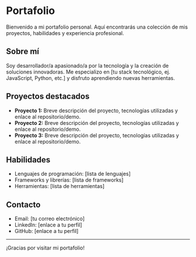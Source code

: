 # Portafolio

Bienvenido a mi portafolio personal. Aquí encontrarás una colección de mis proyectos, habilidades y experiencia profesional.

## Sobre mí

Soy desarrollador/a apasionado/a por la tecnología y la creación de soluciones innovadoras. Me especializo en [tu stack tecnológico, ej. JavaScript, Python, etc.] y disfruto aprendiendo nuevas herramientas.

## Proyectos destacados

- **Proyecto 1:** Breve descripción del proyecto, tecnologías utilizadas y enlace al repositorio/demo.
- **Proyecto 2:** Breve descripción del proyecto, tecnologías utilizadas y enlace al repositorio/demo.
- **Proyecto 3:** Breve descripción del proyecto, tecnologías utilizadas y enlace al repositorio/demo.

## Habilidades

- Lenguajes de programación: [lista de lenguajes]
- Frameworks y librerías: [lista de frameworks]
- Herramientas: [lista de herramientas]

## Contacto

- Email: [tu correo electrónico]
- LinkedIn: [enlace a tu perfil]
- GitHub: [enlace a tu perfil]

---

¡Gracias por visitar mi portafolio!